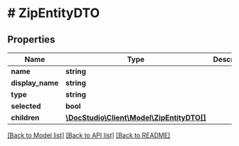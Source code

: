 # # ZipEntityDTO

## Properties

Name | Type | Description | Notes
------------ | ------------- | ------------- | -------------
**name** | **string** |  | [optional]
**display_name** | **string** |  | [optional]
**type** | **string** |  | [optional]
**selected** | **bool** |  | [optional]
**children** | [**\DocStudio\Client\Model\ZipEntityDTO[]**](ZipEntityDTO.md) |  | [optional]

[[Back to Model list]](../../README.md#models) [[Back to API list]](../../README.md#endpoints) [[Back to README]](../../README.md)
